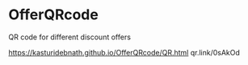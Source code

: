 # OfferQRcode
QR code for different discount offers

https://kasturidebnath.github.io/OfferQRcode/QR.html
qr.link/0sAkOd
